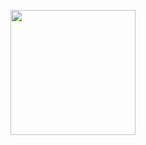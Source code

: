 <p align="center">
  <img height=200 src="https://github-readme-stats.vercel.app/api/top-langs/?username=n00b0dyy&theme=dark&layout=compact&langs_count=8&count_private=true&hide=c,assembly,batchfile" />
</p>
